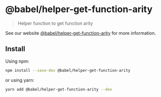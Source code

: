 # @babel/helper-get-function-arity

> Helper function to get function arity

See our website [@babel/helper-get-function-arity](https://babeljs.io/docs/en/babel-helper-get-function-arity) for more information.

## Install

Using npm:

```sh
npm install --save-dev @babel/helper-get-function-arity
```

or using yarn:

```sh
yarn add @babel/helper-get-function-arity --dev
```
